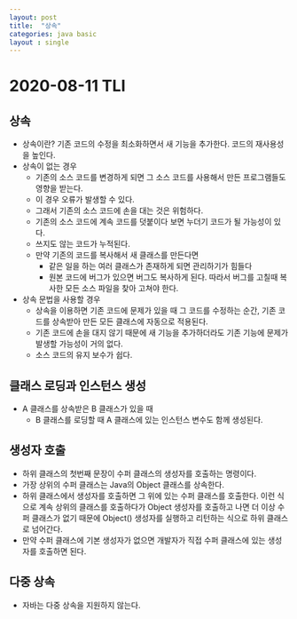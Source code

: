 ```yaml
---
layout: post
title:  "상속"
categories: java basic
layout : single
---
```


# 2020-08-11 TLI

## 상속
- 상속이란? 기존 코드의 수정을 최소화하면서 새 기능을 추가한다. 코드의 재사용성을 높인다.
- 상속이 없는 경우
    - 기존의 소스 코드를 변경하게 되면 그 소스 코드를 사용해서 만든 프로그램들도 영향을 받는다.
    - 이 경우 오류가 발생할 수 있다.
    - 그래서 기존의 소스 코드에 손을 대는 것은 위험하다.
    - 기존의 소스 코드에 계속 코드를 덧붙이다 보면 누더기 코드가 될 가능성이 있다.
    - 쓰지도 않는 코드가 누적된다.
    - 만약 기존의 코드를 복사해서 새 클래스를 만든다면
        - 같은 일을 하는 여러 클래스가 존재하게 되면 관리하기가 힘들다
        - 원본 코드에 버그가 있으면 버그도 복사하게 된다. 따라서 버그를 고칠때 복사한 모든 소스 파일을 찾아 고쳐야 한다.
- 상속 문법을 사용할 경우
    - 상속을 이용하면 기존 코드에 문제가 있을 때 그 코드를 수정하는 순간, 기존 코드를 상속받아 만든 모든 클래스에 자동으로 적용된다.
    - 기존 코드에 손을 대지 않기 때문에 새 기능을 추가하더라도 기존 기능에 문제가 발생할 가능성이 거의 없다.
    - 소스 코드의 유지 보수가 쉽다.

## 클래스 로딩과 인스턴스 생성
- A 클래스를 상속받은 B 클래스가 있을 때
    - B 클래스를 로딩할 때 A 클래스에 있는 인스턴스 변수도 함께 생성된다.

## 생성자 호출
- 하위 클래스의 첫번째 문장이 수퍼 클래스의 생성자를 호출하는 명령이다.
- 가장 상위의 수퍼 클래스는 Java의 Object 클래스를 상속한다.
- 하위 클래스에서 생성자를 호출하면 그 위에 있는 수퍼 클래스를 호출한다. 이런 식으로 계속 상위의 클래스를 호출하다가 Object 생성자를 호출하고 나면 더 이상 수퍼 클래스가 없기 때문에 Object() 생성자를 실행하고 리턴하는 식으로 하위 클래스로 넘어간다.
- 만약 수퍼 클래스에 기본 생성자가 없으면 개발자가 직접 수퍼 클래스에 있는 생성자를 호출하면 된다.

## 다중 상속
- 자바는 다중 상속을 지원하지 않는다.
